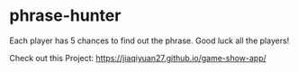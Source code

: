 # phrase-hunter
Each player has 5 chances to find out the phrase. Good luck all the players!

Check out this Project: https://jiaqiyuan27.github.io/game-show-app/
